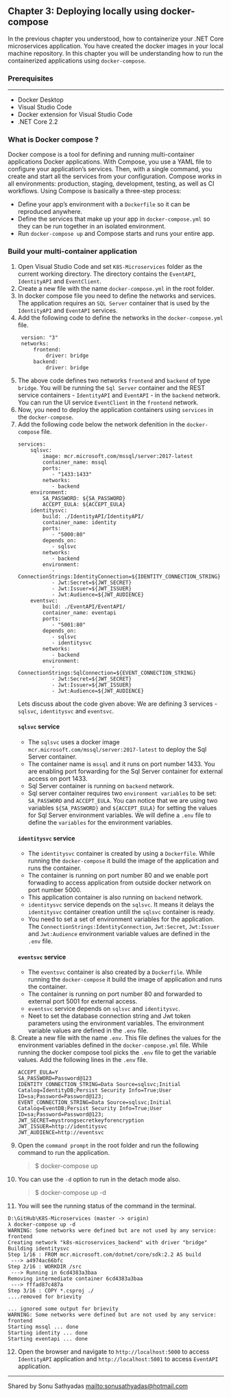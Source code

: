## Chapter 3: Deploying locally using docker-compose

In the previous chapter you understood, how to containerize your .NET Core microservices application. You have created the docker images in your local machine repository. In this chapter you will be understanding how to run the containerized applications using `docker-compose`.

### Prerequisites
-------------------------
* Docker Desktop
* Visual Studio Code
* Docker extension for Visual Studio Code
* .NET Core 2.2

### What is Docker compose ?
Docker compose is a tool for defining and running multi-container applications Docker applications. With Compose, you use a YAML file to configure your application’s services. Then, with a single command, you create and start all the services from your configuration. Compose works in all environments: production, staging, development, testing, as well as CI workflows.
Using Compose is basically a three-step process:
* Define your app’s environment with a `Dockerfile` so it can be reproduced anywhere.
* Define the services that make up your app in `docker-compose.yml` so they can be run together in an isolated environment.
* Run `docker-compose up` and Compose starts and runs your entire app.

### Build your multi-container application
1. Open Visual Studio Code and set `K8S-Microservices` folder as the current working directory. The directory contains the `EventAPI`, `IdentityAPI` and `EventClient`.
2. Create a new file with the name `docker-compose.yml` in the root folder.
3. In docker compose file you need to define the networks and services. The application requires an `SQL Server` container that is used by the `IdentityAPI` and `EventAPI` services. 
4. Add the following code to define the networks in the `docker-compose.yml` file.
   ```
    version: "3"
    networks: 
        frontend:
            driver: bridge
        backend:
            driver: bridge
    ```
5. The above code defines two networks `frontend` and `backend` of type `bridge`. You will be running the `Sql Server` container and the REST service containers - `IdentityAPI` and `EventAPI` - in the `backend` network. You can run the UI service `EventClient` in the `frontend` network.
6. Now, you need to deploy the application containers using `services` in the `docker-compose`.
7. Add the following code below the network defenition in the `docker-compose` file.
    ```
    services: 
        sqlsvc:
            image: mcr.microsoft.com/mssql/server:2017-latest
            container_name: mssql
            ports: 
               - "1433:1433"
            networks: 
               - backend
        environment: 
            SA_PASSWORD: ${SA_PASSWORD}
            ACCEPT_EULA: ${ACCEPT_EULA}
        identitysvc:
            build: ./IdentityAPI/IdentityAPI/
            container_name: identity
            ports: 
               - "5000:80"    
            depends_on: 
               - sqlsvc
            networks: 
               - backend
            environment:
               - ConnectionStrings:IdentityConnection=${IDENTITY_CONNECTION_STRING}
               - Jwt:Secret=${JWT_SECRET}
               - Jwt:Issuer=${JWT_ISSUER}
               - Jwt:Audience=${JWT_AUDIENCE}
        eventsvc:
            build: ./EventAPI/EventAPI/
            container_name: eventapi
            ports: 
               - "5001:80"    
            depends_on: 
               - sqlsvc
               - identitysvc
            networks: 
               - backend
            environment:
               - ConnectionStrings:SqlConnection=${EVENT_CONNECTION_STRING}
               - Jwt:Secret=${JWT_SECRET}
               - Jwt:Issuer=${JWT_ISSUER}
               - Jwt:Audience=${JWT_AUDIENCE}
    ```
   Lets discuss  about the code given above:
   We are defining 3 services - `sqlsvc`, `identitysvc` and `eventsvc`. 
   #### `sqlsvc` service
   * The `sqlsvc` uses a docker image `mcr.microsoft.com/mssql/server:2017-latest` to deploy the Sql Server container. 
   * The container name is `mssql` and it runs on port number 1433. You are enabling port forwarding for the Sql Server container for external access on port 1433. 
   * Sql Server container is running on `backend` network.
   * Sql server container requires two `environment variables`  to be set: `SA_PASSWORD` and `ACCEPT_EULA`. You can notice that we are using two variables `${SA_PASSWORD}` and `${ACCEPT_EULA}` for setting the values for Sql Server environment variables. We will define a `.env` file to define the `variables` for the environment variables.
   #### `identitysvc` service
   * The `identitysvc` container is created by using a `Dockerfile`. While running the `docker-compose` it build the image of the application and runs the container.
   * The container is running on port number 80 and we enable port forwading to access application from outside docker network on port number 5000.
   * This application container is also running on `backend` network.
   * `identitysvc` service depends on the `sqlsvc`. It means it delays the `identitysvc` container creation untill the `sqlsvc` container is ready.
   * You need to set a set of environment variables for the application. The `ConnectionStrings:IdentityConnection`, `Jwt:Secret`, `Jwt:Issuer` and `Jwt:Audience` environment variable values are defined in the `.env` file. 
   #### `eventsvc` service
   * The `eventsvc` container is also created by a `Dockerfile`. While running the `docker-compose` it build the image of application and runs the container.
   * The container is running on port number 80 and forwarded to external port 5001 for external access.
   * `eventsvc` service depends on `sqlsvc` and `identitysvc`.
   * Neet to set the database connection string and Jwt token parameters using the environment variables. The environment variable values are defined in the `.env` file.
8. Create a new file with the name `.env`. This file defines the values for the environment variables defined in the `docker-compose.yml` file. While running the docker compose tool picks the `.env` file to get the variable values. Add the following lines in the `.env` file.
    ```
    ACCEPT_EULA=Y
    SA_PASSWORD=Password@123
    IDENTITY_CONNECTION_STRING=Data Source=sqlsvc;Initial Catalog=IdentityDB;Persist Security Info=True;User ID=sa;Password=Password@123;
    EVENT_CONNECTION_STRING=Data Source=sqlsvc;Initial Catalog=EventDB;Persist Security Info=True;User ID=sa;Password=Password@123;
    JWT_SECRET=mystrongsecretkeyforencryption
    JWT_ISSUER=http://identitysvc
    JWT_AUDIENCE=http://eventsvc
    ```
9.  Open the `command prompt` in the root folder and run the following command to run the application.
    > $ docker-compose up
10. You can use the `-d` option to run in the detach mode also.
    > $ docker-compose up -d
11.  You will see the running status of the command in the terminal. 
```
D:\GitHub\K8S-Microservices (master -> origin)
λ docker-compose up -d
WARNING: Some networks were defined but are not used by any service: frontend
Creating network "k8s-microservices_backend" with driver "bridge"
Building identitysvc
Step 1/16 : FROM mcr.microsoft.com/dotnet/core/sdk:2.2 AS build
 ---> a4974ac66bfc
Step 2/16 : WORKDIR /src
 ---> Running in 6cd4383a3baa
Removing intermediate container 6cd4383a3baa
 ---> fffad87c487a
Step 3/16 : COPY *.csproj ./
....removed for brievity 
```
```
... ignored some output for brievity
WARNING: Some networks were defined but are not used by any service: frontend
Starting mssql ... done
Starting identity ... done
Starting eventapi ... done
```
12. Open the browser and navigate to `http://localhost:5000` to access `IdentityAPI` application and `http://localhost:5001` to access `EventAPI` application.
----
Shared by Sonu Sathyadas
[mailto:sonusathyadas@hotmail.com](mailto:sonusathyadas@gmail.com)